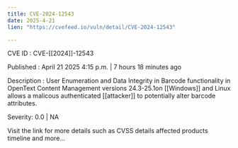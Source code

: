 ```yaml
---
title: CVE-2024-12543
date: 2025-4-21
lien: "https://cvefeed.io/vuln/detail/CVE-2024-12543"

---
```


CVE ID : CVE-[[2024]]-12543

Published :  April 21
2025
4:15 p.m. | 7 hours
18 minutes ago

Description : User Enumeration and Data Integrity in Barcode functionality in OpenText Content Management versions 24.3-25.1on  [[Windows]] and Linux allows a malicous authenticated  [[attacker]] to potentially alter barcode attributes.

Severity: 0.0 | NA

Visit the link for more details
such as CVSS details
affected products
timeline
and more...
